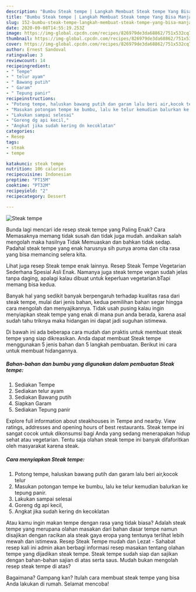 ```yaml
---
description: "Bumbu Steak tempe | Langkah Membuat Steak tempe Yang Bisa Manjain Lidah"
title: "Bumbu Steak tempe | Langkah Membuat Steak tempe Yang Bisa Manjain Lidah"
slug: 152-bumbu-steak-tempe-langkah-membuat-steak-tempe-yang-bisa-manjain-lidah
date: 2020-09-08T14:55:19.253Z
image: https://img-global.cpcdn.com/recipes/826979de3da68862/751x532cq70/steak-tempe-foto-resep-utama.jpg
thumbnail: https://img-global.cpcdn.com/recipes/826979de3da68862/751x532cq70/steak-tempe-foto-resep-utama.jpg
cover: https://img-global.cpcdn.com/recipes/826979de3da68862/751x532cq70/steak-tempe-foto-resep-utama.jpg
author: Ernest Sandoval
ratingvalue: 3
reviewcount: 14
recipeingredient:
- " Tempe"
- " telur ayam"
- " Bawang putih"
- " Garam"
- " Tepung panir"
recipeinstructions:
- "Potong tempe, haluskan bawang putih dan garam lalu beri air,kocok telur"
- "Masukan potongan tempe ke bumbu, lalu ke telur kemudian balurkan ke tepung panir."
- "Lakukan sampai selesai"
- "Goreng dg api kecil,"
- "Angkat jika sudah kering dn kecoklatan"
categories:
- Resep
tags:
- steak
- tempe

katakunci: steak tempe 
nutrition: 106 calories
recipecuisine: Indonesian
preptime: "PT15M"
cooktime: "PT32M"
recipeyield: "2"
recipecategory: Dessert

---
```



![Steak tempe](https://img-global.cpcdn.com/recipes/826979de3da68862/751x532cq70/steak-tempe-foto-resep-utama.jpg)

Bunda lagi mencari ide resep steak tempe yang Paling Enak? Cara Memasaknya memang tidak susah dan tidak juga mudah. andaikan salah mengolah maka hasilnya Tidak Memuaskan dan bahkan tidak sedap. Padahal steak tempe yang enak harusnya sih punya aroma dan cita rasa yang bisa memancing selera kita.

Lihat juga resep Steak tempe enak lainnya. Resep Steak Tempe Vegetarian Sederhana Spesial Asli Enak. Namanya juga steak tempe vegan sudah jelas tanpa daging, apalagi kalau dibuat untuk keperluan vegetarian.bTapi memang bisa kedua.

Banyak hal yang sedikit banyak berpengaruh terhadap kualitas rasa dari steak tempe, mulai dari jenis bahan, kedua pemilihan bahan segar hingga cara mengolah dan menyajikannya. Tidak usah pusing kalau ingin menyiapkan steak tempe yang enak di mana pun anda berada, karena asal sudah tahu triknya maka hidangan ini dapat jadi suguhan istimewa.


Di bawah ini ada beberapa cara mudah dan praktis untuk membuat steak tempe yang siap dikreasikan. Anda dapat membuat Steak tempe menggunakan 5 jenis bahan dan 5 langkah pembuatan. Berikut ini cara untuk membuat hidangannya.

<!--inarticleads1-->

##### Bahan-bahan dan bumbu yang digunakan dalam pembuatan Steak tempe:

1. Sediakan  Tempe
1. Sediakan  telur ayam
1. Sediakan  Bawang putih
1. Siapkan  Garam
1. Sediakan  Tepung panir


Explore full information about steakhouses in Tempe and nearby. View ratings, addresses and opening hours of best restaurants. Steak tempe ini sangat cocok untuk dikonsumsi bagi Anda yang sedang menerapakan hidup sehat atau vegetarian. Tentu saja olahan steak tempe ini banyak difaforitkan oleh masyarakat karena steak. 

<!--inarticleads2-->

##### Cara menyiapkan Steak tempe:

1. Potong tempe, haluskan bawang putih dan garam lalu beri air,kocok telur
1. Masukan potongan tempe ke bumbu, lalu ke telur kemudian balurkan ke tepung panir.
1. Lakukan sampai selesai
1. Goreng dg api kecil,
1. Angkat jika sudah kering dn kecoklatan


Atau kamu ingin makan tempe dengan rasa yang tidak biasa? Adalah steak tempe yang merupana olahan masakan dari bahan dasar tempe namun disajikan dengan racikan ala steak gaya eropa yang tentunya terlihat lebih mewah dan istimewa. Resep Steak Tempe mudah dan Lezat - Sahabat resep kali ini admin akan berbagi informasi resep masakan tentang olahan tempe yang dijadikan steak tempe. Steak tempe sudah siap dan sajikan dengan bahan-bahan sajian di atas serta saus. Mudah bukan mengolah resep steak tempe di atas? 

Bagaimana? Gampang kan? Itulah cara membuat steak tempe yang bisa Anda lakukan di rumah. Selamat mencoba!
